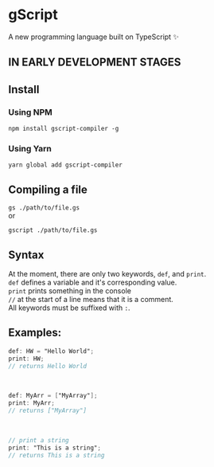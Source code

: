 # gScript

A new programming language built on TypeScript ✨

## IN EARLY DEVELOPMENT STAGES

## Install

### Using NPM

`npm install gscript-compiler -g`

### Using Yarn

`yarn global add gscript-compiler`

## Compiling a file

`gs ./path/to/file.gs`
<br>
or
<br>

`gscript ./path/to/file.gs`

## Syntax

At the moment, there are only two keywords, `def`, and `print`.
<br/>
`def` defines a variable and it's corresponding value.
<br/>
`print` prints something in the console
<br/>
`//` at the start of a line means that it is a comment.
<br/>
All keywords must be suffixed with `:`.
<br/>

## Examples:

```gs
def: HW = "Hello World";
print: HW;
// returns Hello World
```

<br/>

```gs
def: MyArr = ["MyArray"];
print: MyArr;
// returns ["MyArray"]
```

<br>

```gs
// print a string
print: "This is a string";
// returns This is a string
```
